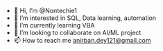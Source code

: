 - 👋 Hi, I’m @Nontechie1
- 👀 I’m interested in SQL, Data learning, automation
- 🌱 I’m currently learning VBA
- 💞️ I’m looking to collaborate on AI/ML project
- 📫 How to reach me anirban.dey121@gmail.com

<!---
Nontechie1/Nontechie1 is a ✨ special ✨ repository because its `README.md` (this file) appears on your GitHub profile.
You can click the Preview link to take a look at your changes.
--->
